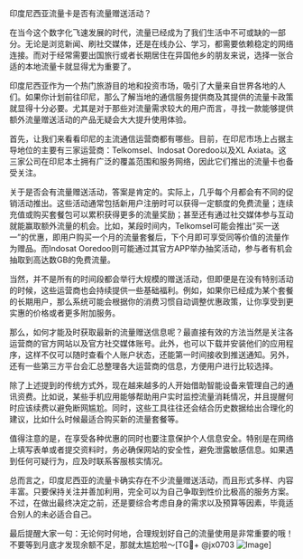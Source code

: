 印度尼西亚流量卡是否有流量赠送活动？

在当今这个数字化飞速发展的时代，流量已经成为了我们生活中不可或缺的一部分。无论是浏览新闻、刷社交媒体，还是在线办公、学习，都需要依赖稳定的网络连接。而对于经常需要出国旅行或者长期居住在异国他乡的朋友来说，选择一张合适的本地流量卡就显得尤为重要了。

印度尼西亚作为一个热门旅游目的地和投资市场，吸引了大量来自世界各地的人们。如果你计划前往印尼，那么了解当地的通信服务提供商及其提供的流量卡政策就显得十分必要。尤其是对于那些对流量需求较大的用户而言，寻找一款能够提供额外流量赠送活动的产品无疑会大大提升使用体验。

首先，让我们来看看印尼的主流通信运营商都有哪些。目前，在印尼市场上占据主导地位的主要有三家运营商：Telkomsel、Indosat Ooredoo以及XL Axiata。这三家公司在印尼本土拥有广泛的覆盖范围和服务网络，因此它们推出的流量卡也备受关注。

关于是否会有流量赠送活动，答案是肯定的。实际上，几乎每个月都会有不同的促销活动推出。这些活动通常包括新用户注册时可以获得一定额度的免费流量；连续充值或购买套餐包可以累积获得更多的流量奖励；甚至还有通过社交媒体参与互动就能赢取额外流量的机会。比如，某段时间内，Telkomsel可能会推出“买一送一”的优惠，即用户购买一个月的流量套餐后，下个月即可享受同等价值的流量作为赠品。而Indosat Ooredoo则可能通过其官方APP举办抽奖活动，参与者有机会抽取到高达数GB的免费流量。

当然，并不是所有的时间段都会举行大规模的赠送活动，但即便是在没有特别活动的时候，这些运营商也会持续提供一些基础福利。例如，如果你已经成为某个套餐的长期用户，那么系统可能会根据你的消费习惯自动调整优惠政策，让你享受到更实惠的价格或者更多附加服务。

那么，如何才能及时获取最新的流量赠送信息呢？最直接有效的方法当然是关注各运营商的官方网站以及官方社交媒体账号。此外，也可以下载并安装他们的应用程序，这样不仅可以随时查看个人账户状态，还能第一时间接收到推送通知。另外，还有一些第三方平台会汇总整理各大运营商的信息，方便用户进行比较选择。

除了上述提到的传统方式外，现在越来越多的人开始借助智能设备来管理自己的通讯资费。比如说，某些手机应用能够帮助用户实时监控流量消耗情况，并且提醒何时应该续费以避免断网尴尬。同时，这些工具往往还会结合历史数据给出合理化的建议，比如什么时候最适合购买新的流量套餐等。

值得注意的是，在享受各种优惠的同时也要注意保护个人信息安全。特别是在网络上填写表单或者提交资料时，务必确保网站的安全性，避免泄露敏感信息。如果遇到任何可疑行为，应及时联系客服核实情况。

总而言之，印度尼西亚的流量卡确实存在不少流量赠送活动，而且形式多样、内容丰富。只要保持关注并善加利用，完全可以为自己争取到性价比极高的服务方案。不过，在做出最终决定之前，还是要综合考虑自身的需求以及预算等因素，毕竟适合别人的未必适合自己。

最后提醒大家一句：无论何时何地，合理规划好自己的流量使用是非常重要的哦！不要等到月底才发现余额不足，那就太尴尬啦～[TG💪+ @jx0703 ![Image](https://github.com/user-attachments/assets/dbca1d08-cadb-493c-b0ec-ad6f7a83f270)]